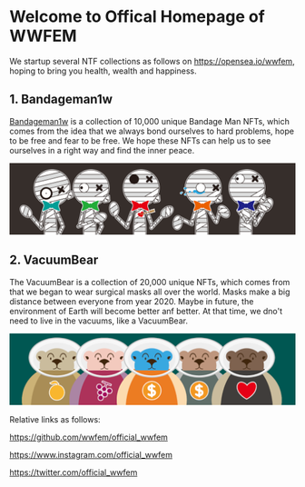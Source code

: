 # Welcome to Offical Homepage of WWFEM
We startup several NTF collections as follows on https://opensea.io/wwfem, hoping to bring you health, wealth and happiness.
 
## 1. Bandageman1w
[Bandageman1w](https://opensea.io/collection/bandageman1w) is a collection of 10,000 unique Bandage Man NFTs, which comes from the idea that we always bond ourselves to hard problems, hope to be free and fear to be free. We hope these NFTs can help us to see ourselves in a right way and find the inner peace.

![banner Bandageman1w](https://github.com/wwfem/official_wwfem/blob/main/logo/Banner.png)

## 2. VacuumBear
The VacuumBear is a collection of 20,000 unique NFTs, which comes from that we began to wear surgical masks all over the world. Masks make a big distance between everyone from year 2020. Maybe in future, the environment of Earth will become better anf better. At that time, we dno't need to live in the vacuums, like a VacuumBear. 

![banner BannerVacuumBear](https://github.com/wwfem/official_wwfem/blob/main/logo/BearBanner.png)


Relative links as follows:

https://github.com/wwfem/official_wwfem

https://www.instagram.com/official_wwfem

https://twitter.com/official_wwfem


